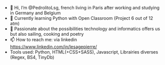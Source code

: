 - 👋 Hi, I’m @PedrolitoLsg, french living in Paris after working and studying in Germany and Belgium
- 👀 Currently learning Python with Open Classroom (Project 6 out of 12 atm)
- 🌱 Passionate about the possibilities technology and informatics offers us but also sailing, cooking and poetry
- 📫 How to reach me: via linkedin https://www.linkedin.com/in/lesagepierre/
- Tools used: Python, HTML(+CSS+SASS), Javascript, Librairies diverses (Regex, BS4, TinyDb)

